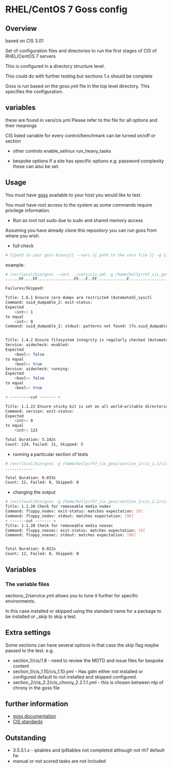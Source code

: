 # RHEL/CentOS 7 Goss config

## Overview

based on CIS 3.01

Set of configuration files and directories to run the first stages of CIS of RHEL/CentOS 7 servers

This is configured in a directory structure level.

This could do with further testing but sections 1.x should be complete

Goss is run based on the goss.yml file in the top level directory. This specifies the configuration.

## variables

these are found in vars/cis.yml
Please refer to the file for all options and their meanings

CIS listed variable for every control/benchmark can be turned on/off or section

- other controls
enable_selinux
run_heavy_tasks

- bespoke options
If a site has specific options e.g. password complexity these can also be set.

## Usage

You must have [goss](https://github.com/aelsabbahy/goss/) available to your host you would like to test.

You must have root access to the system as some commands require privilege information.

- Run as root not sudo due to sudo and shared memory access

Assuming you have already clone this repository you can run goss from where you wish.

- full check

```sh
# {{path to your goss binary}} --vars {{ path to the vars file }} -g {{path to your clone of this repo }}/goss.yml --validate

```

example:

```sh
# /usr/local/bin/goss --vars ../vars/cis.yml -g /home/bolly/rh7_cis_goss/goss.yml validate
......FF....FF................FF...F..FF.............F........................FSSSS.............FS.F.F.F.F.........FFFFF....

Failures/Skipped:

Title: 1.6.1 Ensure core dumps are restricted (Automated)_sysctl
Command: suid_dumpable_2: exit-status:
Expected
    <int>: 1
to equal
    <int>: 0
Command: suid_dumpable_2: stdout: patterns not found: [fs.suid_dumpable = 0]


Title: 1.4.2 Ensure filesystem integrity is regularly checked (Automated)
Service: aidecheck: enabled:
Expected
    <bool>: false
to equal
    <bool>: true
Service: aidecheck: running:
Expected
    <bool>: false
to equal
    <bool>: true

< ---------cut ------- >

Title: 1.1.22 Ensure sticky bit is set on all world-writable directories
Command: version: exit-status:
Expected
    <int>: 0
to equal
    <int>: 123

Total Duration: 5.102s
Count: 124, Failed: 21, Skipped: 5

```

- running a particular section of tests

```sh
# /usr/local/bin/goss -g /home/bolly/rh7_cis_goss/section_1/cis_1.1/cis_1.1.22.yml  validate
............

Total Duration: 0.033s
Count: 12, Failed: 0, Skipped: 0

```

- changing the output

```sh
# /usr/local/bin/goss -g /home/bolly/rh7_cis_goss/section_1/cis_1.1/cis_1.1.22.yml  validate -f documentation
Title: 1.1.20 Check for removeable media nodev
Command: floppy_nodev: exit-status: matches expectation: [0]
Command: floppy_nodev: stdout: matches expectation: [OK]
< -------cut ------- >
Title: 1.1.20 Check for removeable media noexec
Command: floppy_noexec: exit-status: matches expectation: [0]
Command: floppy_noexec: stdout: matches expectation: [OK]


Total Duration: 0.022s
Count: 12, Failed: 0, Skipped: 0
```

## Variables

### The variable files

sections_2/service.yml allows you to tune it further for specific environments.

In this case installed or skipped using the standard name for a package to be installed or _skip to skip a test.

## Extra settings

Some sections can have several options in that case the skip flag maybe passed to the test.
e.g.

- section_1/cis/1.8 - need to review the MOTD and issue files for bespoke content
- section_1/cis_1.10/cis_1.10.yml  - Has gdm either not installed or configured default to not installed and skipped configured.
- section_2/cis_2.2/cis_chrony_2.2.1.1.yml - this is chosen between ntp of chrony in the goss file

## further information

- [goss documentation](https://github.com/aelsabbahy/goss/blob/master/docs/manual.md#patterns)
- [CIS standards](https://www.cisecurity.org)

## Outstanding
- 3.5.3.1.x - iptables and ip6tables not completed although not rh7 default fw
- manual or not scored tasks are not included
